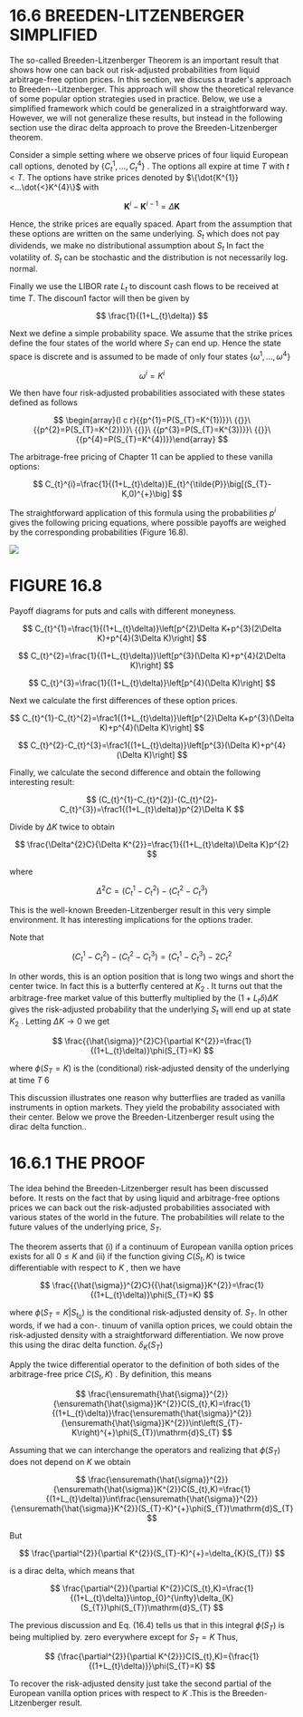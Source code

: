 # 16.6 BREEDEN-LITZENBERGER SIMPLIFIED  

The so-called Breeden-Litzenberger Theorem is an important result that shows how one can back out risk-adjusted probabilities from liquid arbitrage-free option prices. In this section, we discuss a trader's approach to Breeden--Litzenberger. This approach will show the theoretical relevance of some popular option strategies used in practice. Below, we use a simplified framework which could be generalized in a straightforward way. However, we will not generalize these results, but instead in the following section use the dirac delta approach to prove the Breeden-Litzenberger theorem.  

Consider a simple setting where we observe prices of four liquid European call options, denoted by $\{C_{t}^{1},...,C_{t}^{4}\}$ . The options all expire at time $T$ with $t<T.$ The options have strike prices denoted by $\{\dot{K^{1}}<...\dot{<}K^{4}\}$ with  

$$
\boldsymbol{K}^{i}-\boldsymbol{K}^{i-1}=\Delta\boldsymbol{K}
$$  

Hence, the strike prices are equally spaced. Apart from the assumption that these options are written on the same underlying. $S_{t}$ which does not pay dividends, we make no distributional assumption about $S_{t}$ In fact the volatility of. $S_{t}$ can be stochastic and the distribution is not necessarily log. normal.  

Finally we use the LIBOR rate $L_{t}$ to discount cash flows to be received at time $T.$ The discoun1 factor will then be given by  

$$
\frac{1}{(1+L_{t}\delta)}
$$  

Next we define a simple probability space. We assume that the strike prices define the four states of the world where $S_{T}$ can end up. Hence the state space is discrete and is assumed to be made of only four states $\{\omega^{1},...,\omega^{4}\}$  

$$
\omega^{i}=K^{i}
$$  

We then have four risk-adjusted probabilities associated with these states defined as follows  

$$
\begin{array}{l c r}{{p^{1}=P(S_{T}=K^{1})}}\ {{}}\ {{p^{2}=P(S_{T}=K^{2})}}\ {{}}\ {{p^{3}=P(S_{T}=K^{3})}}\ {{}}\ {{p^{4}=P(S_{T}=K^{4})}}\end{array}
$$  

The arbitrage-free pricing of Chapter 11 can be applied to these vanilla options:  

$$
C_{t}^{i}=\frac{1}{(1+L_{t}\delta)}E_{t}^{\tilde{P}}\big[(S_{T}-K,0)^{+}\big]
$$  

The straightforward application of this formula using the probabilities $p^{i}$ gives the following pricing equations, where possible payoffs are weighed by the corresponding probabilities (Figure 16.8).  

![](c1622e45733dae0d0bfcbded242bd8fc6de3be2cbfdb742e5a2fddb038f7129a.jpg)  

# FIGURE 16.8  

Payoff diagrams for puts and calls with different moneyness.  

$$
C_{t}^{1}=\frac{1}{(1+L_{t}\delta)}\left[p^{2}\Delta K+p^{3}(2\Delta K)+p^{4}(3\Delta K)\right]
$$  

$$
C_{t}^{2}=\frac{1}{(1+L_{t}\delta)}\left[p^{3}(\Delta K)+p^{4}(2\Delta K)\right]
$$  

$$
C_{t}^{3}=\frac{1}{(1+L_{t}\delta)}\left[p^{4}(\Delta K)\right]
$$  

Next we calculate the first differences of these option prices.  

$$
C_{t}^{1}-C_{t}^{2}=\frac1{(1+L_{t}\delta)}\left[p^{2}\Delta K+p^{3}(\Delta K)+p^{4}(\Delta K)\right]
$$  

$$
C_{t}^{2}-C_{t}^{3}=\frac1{(1+L_{t}\delta)}\left[p^{3}(\Delta K)+p^{4}(\Delta K)\right]
$$  

Finally, we calculate the second difference and obtain the following interesting result:  

$$
(C_{t}^{1}-C_{t}^{2})-(C_{t}^{2}-C_{t}^{3})=\frac1{(1+L_{t}\delta)}p^{2}\Delta K
$$  

Divide by $\Delta K$ twice to obtain  

$$
\frac{\Delta^{2}C}{\Delta K^{2}}=\frac{1}{(1+L_{t}\delta)\Delta K}p^{2}
$$  

where  

$$
\Delta^{2}C=(C_{t}^{1}-C_{t}^{2})-(C_{t}^{2}-C_{t}^{3})
$$  

This is the well-known Breeden-Litzenberger result in this very simple environment. It has interesting implications for the options trader.  

Note that  

$$
(C_{t}^{1}-C_{t}^{2})-(C_{t}^{2}-C_{t}^{3})=(C_{t}^{1}-C_{t}^{3})-2C_{t}^{2}
$$  

In other words, this is an option position that is long two wings and short the center twice. In fact this is a butterfly centered at $K_{2}$ . It turns out that the arbitrage-free market value of this butterfly multiplied by the $(1+L_{t}\delta)\Delta K$ gives the risk-adjusted probability that the underlying $S_{t}$ will end up at state $K_{2}$ . Letting $\Delta K\to0$ we get  

$$
\frac{{\hat{\sigma}}^{2}C}{\partial K^{2}}=\frac{1}{(1+L_{t}\delta)}\phi(S_{T}=K)
$$  

where $\phi(S_{T}=K)$ is the (conditional) risk-adjusted density of the underlying at time $T$ 6  

This discussion illustrates one reason why butterflies are traded as vanilla instruments in option markets. They yield the probability associated with their center. Below we prove the Breeden-Litzenberger result using the dirac delta function..  

# 16.6.1 THE PROOF  

The idea behind the Breeden-Litzenberger result has been discussed before. It rests on the fact that by using liquid and arbitrage-free options prices we can back out the risk-adjusted probabilities associated with various states of the world in the future. The probabilities will relate to the future values of the underlying price, $S_{T}.$  

The theorem asserts that (i) if a continuum of European vanilla option prices exists for all $0\leq K$ and (ii) if the function giving $C(S_{t},K)$ is twice differentiable with respect to $K$ , then we have  

$$
\frac{{\hat{\sigma}}^{2}C}{{\hat{\sigma}}K^{2}}=\frac{1}{(1+L_{t}\delta)}\phi(S_{T}=K)
$$  

where $\phi\big(S_{T}=K|S_{t_{0}}\big)$ is the conditional risk-adjusted density of. $S_{T}.$ In other words, if we had a con-. tinuum of vanilla option prices, we could obtain the risk-adjusted density with a straightforward differentiation. We now prove this using the dirac delta function. $\delta_{K}(S_{T})$  

Apply the twice differential operator to the definition of both sides of the arbitrage-free price $C(S_{t},K)$ . By definition, this means  

$$
\frac{\ensuremath{\hat{\sigma}}^{2}}{\ensuremath{\hat{\sigma}}K^{2}}C(S_{t},K)=\frac{1}{(1+L_{t}\delta)}\frac{\ensuremath{\hat{\sigma}}^{2}}{\ensuremath{\hat{\sigma}}K^{2}}\int\left(S_{T}-K\right)^{+}\phi(S_{T})\mathrm{d}S_{T}
$$  

Assuming that we can interchange the operators and realizing that $\phi(S_{T})$ does not depend on $K$ we obtain  

$$
\frac{\ensuremath{\hat{\sigma}}^{2}}{\ensuremath{\hat{\sigma}}K^{2}}C(S_{t},K)=\frac{1}{(1+L_{t}\delta)}\int\frac{\ensuremath{\hat{\sigma}}^{2}}{\ensuremath{\hat{\sigma}}K^{2}}(S_{T}-K)^{+}\phi(S_{T})\mathrm{d}S_{T}
$$  

But  

$$
\frac{\partial^{2}}{\partial K^{2}}(S_{T}-K)^{+}=\delta_{K}(S_{T})
$$  

is a dirac delta, which means that  

$$
\frac{\partial^{2}}{\partial K^{2}}C(S_{t},K)=\frac{1}{(1+L_{t}\delta)}\intop_{0}^{\infty}\delta_{K}(S_{T})\phi(S_{T})\mathrm{d}S_{T}
$$  

The previous discussion and Eq. (16.4) tells us that in this integral $\phi(S_{T})$ is being multiplied by. zero everywhere except for $S_{T}=K$ Thus,  

$$
{\frac{\partial^{2}}{\partial K^{2}}}C(S_{t},K)={\frac{1}{(1+L_{t}\delta)}}\phi(S_{T}=K)
$$  

To recover the risk-adjusted density just take the second partial of the European vanilla option prices with respect to $K$ .This is the Breeden-Litzenberger result.  
